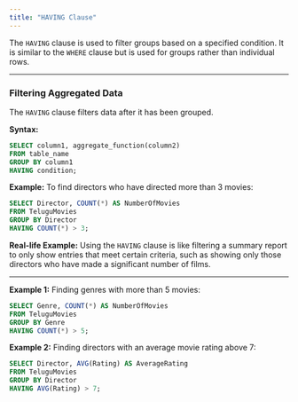 ```yaml
---
title: "HAVING Clause"
---
```


The `HAVING` clause is used to filter groups based on a specified condition. It is similar to the `WHERE` clause but is used for groups rather than individual rows.

---

### Filtering Aggregated Data

The `HAVING` clause filters data after it has been grouped.

**Syntax:**

```sql
SELECT column1, aggregate_function(column2)
FROM table_name
GROUP BY column1
HAVING condition;
```

**Example:**
To find directors who have directed more than 3 movies:

```sql
SELECT Director, COUNT(*) AS NumberOfMovies
FROM TeluguMovies
GROUP BY Director
HAVING COUNT(*) > 3;
```

**Real-life Example:**
Using the `HAVING` clause is like filtering a summary report to only show entries that meet certain criteria, such as showing only those directors who have made a significant number of films.

---

**Example 1:**
Finding genres with more than 5 movies:

```sql
SELECT Genre, COUNT(*) AS NumberOfMovies
FROM TeluguMovies
GROUP BY Genre
HAVING COUNT(*) > 5;
```

**Example 2:**
Finding directors with an average movie rating above 7:

```sql
SELECT Director, AVG(Rating) AS AverageRating
FROM TeluguMovies
GROUP BY Director
HAVING AVG(Rating) > 7;
```
